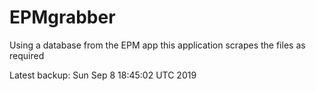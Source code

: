 # EPMgrabber
Using a database from the EPM app this application scrapes the files as required


Latest backup: Sun Sep 8 18:45:02 UTC 2019
